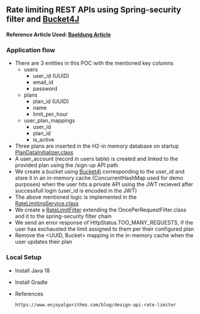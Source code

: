 ## Rate limiting REST APIs using Spring-security filter and [Bucket4J](https://github.com/vladimir-bukhtoyarov/bucket4j)
#### Reference Article Used: [Baeldung Article](https://www.baeldung.com/spring-bucket4j)
### Application flow
* There are 3 entities in this POC with the mentioned key columns
  * users
    * user_id (UUID)
    * email_id
    * password
  * plans
    * plan_id (UUID)
    * name
    * limit_per_hour 
  * user_plan_mappings
    * user_id
    * plan_id
    * is_active
* Three plans are inserted in the H2-in memory database on startup [PlanDataInitializer.class](https://github.com/hardikSinghBehl/rate-limiting-api-spring-boot/blob/main/src/main/java/com/behl/glumon/bootstrap/PlanDataInitializer.java)
* A user_account (record in users table) is created and linked to the provided plan using the /sign-up API path
* We create a bucket using [Bucket4j](https://github.com/vladimir-bukhtoyarov/bucket4j) corresponding to the user_id and store it in an in-memory cache (ConcurrentHashMap used for demo purposes) when the user hits a private API using the JWT recieved after successfull login (user_id is encoded in the JWT)
* The above mentioned logic is implemented in the [RateLimitingService.class](https://github.com/hardikSinghBehl/rate-limiting-api-spring-boot/blob/main/src/main/java/com/behl/glumon/service/RateLimitingService.java)
* We create a [RateLimitFilter](https://github.com/hardikSinghBehl/rate-limiting-api-spring-boot/blob/main/src/main/java/com/behl/glumon/security/filter/RateLimitFilter.java) extending the OncePerRequestFilter.class and it to the spring-security filter chain
* We send an error response of HttpStatus.TOO_MANY_REQUESTS, if the user has exchausted the limit assigned to them per their configured plan
* Remove the <UUID, Bucket> mapping in the in-memory cache when the user updates their plan

### Local Setup
* Install Java 18 

* Install Gradle

* References

  `https://www.enjoyalgorithms.com/blog/design-api-rate-limiter`
